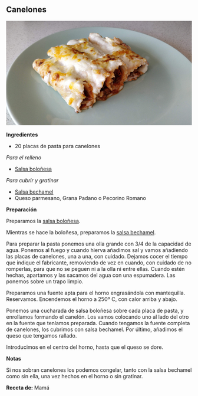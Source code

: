 ## Canelones

![Canelones](../../uploads/images/canelones.jpg "Canelones")

**Ingredientes**

- 20 placas de pasta para canelones

*Para el relleno*

- [Salsa boloñesa](../auxiliares/salsa-bolonesa.md)

*Para cubrir y gratinar*

- [Salsa bechamel](../auxiliares/salsa-bechamel.md)
- Queso parmesano, Grana Padano o Pecorino Romano

**Preparación**

Preparamos la [salsa boloñesa](../auxiliares/salsa-bolonesa.md).

Mientras se hace la boloñesa, preparamos la [salsa bechamel](../auxiliares/salsa-bechamel.md).

Para preparar la pasta ponemos una olla grande con 3/4 de la capacidad de agua. Ponemos al fuego y cuando hierva añadimos sal y vamos añadiendo las placas de canelones, una a una, con cuidado. Dejamos cocer el tiempo que indique el fabricante, removiendo de vez en cuando, con cuidado de no romperlas, para que no se peguen ni a la olla ni entre ellas. Cuando estén hechas, apartamos y las sacamos del agua con una espumadera. Las ponemos sobre un trapo limpio.

Preparamos una fuente apta para el horno engrasándola con mantequilla. Reservamos. Encendemos el horno a 250º C, con calor arriba y abajo.

Ponemos una cucharada de salsa boloñesa sobre cada placa de pasta, y enrollamos formando el canelón. Los vamos colocando uno al lado del otro en la fuente que teníamos preparada. Cuando tengamos la fuente completa de canelones, los cubrimos con salsa bechamel. Por último, añadimos el queso que tengamos rallado.

Introducimos en el centro del horno, hasta que el queso se dore.

**Notas**

Si nos sobran canelones los podemos congelar, tanto con la salsa bechamel como sin ella, una vez hechos en el horno o sin gratinar.

**Receta de:** Mamá
